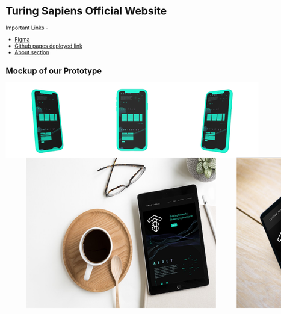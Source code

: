 # Turing Sapiens Official Website

Important Links -

<ul>
  <li>
        <a href="https://www.figma.com/file/4rI11U8Bp82Qu5lalKlYNj/TS-WEBSITE?node-id=9%3A4">
        Figma
        </a>  
  </li>
  <li>
        <a href="">
        Github pages deployed link
        </a>
  </li>
<li>
        <a href="">
        About section
        </a>
  </li>
</ul>

## Mockup of our Prototype

<div style="display: flex; flex-direction: row;">
<img src="./MOCKUP IMAGES/left" height="200px" >
<img src="./MOCKUP IMAGES/center" height="200px">
<img src="./MOCKUP IMAGES/right" height="200px">

</div>
<div style="display: flex; flex-direction: row; border-radius:10px;">
<img src="./MOCKUP IMAGES/mockup_1.jpg" height="400px"  style="padding-left:55px;">
<img src="./MOCKUP IMAGES/mockup_2.jpg" height="400px" style="padding-left:55px;">

</div>
